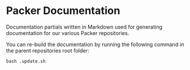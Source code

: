 # Packer Documentation

Documentation partials written in Markdown used for generating documentation for our various Packer repositories.

You can re-build the documentation by running the following command in the parent repositories root folder:

```
bash .update.sh
```
